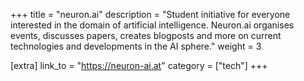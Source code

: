 +++
title = "neuron.ai"
description = "Student initiative for everyone interested in the domain of artificial intelligence. Neuron.ai organises events, discusses papers, creates blogposts and more on current technologies and developments in the AI sphere."
weight = 3

[extra]
link_to = "https://neuron-ai.at"
category = ["tech"]
+++
